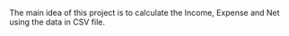 The main idea of this project is to calculate the Income, Expense and Net using the data in CSV file.
